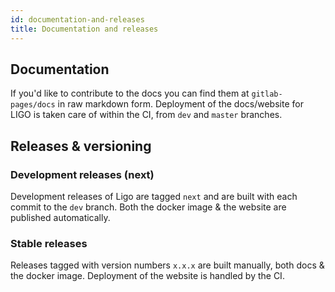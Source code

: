 ```yaml
---
id: documentation-and-releases
title: Documentation and releases
---
```



## Documentation

If you'd like to contribute to the docs you can find them at `gitlab-pages/docs` in raw markdown form.
Deployment of the docs/website for LIGO is taken care of within the CI, from `dev` and `master` branches.

## Releases & versioning

### Development releases (next)

Development releases of Ligo are tagged `next` and are built with each commit to the `dev` branch. Both the docker image & the website are published automatically.

### Stable releases

Releases tagged with version numbers `x.x.x` are built manually, both docs & the docker image. Deployment of the website is handled by the CI.
